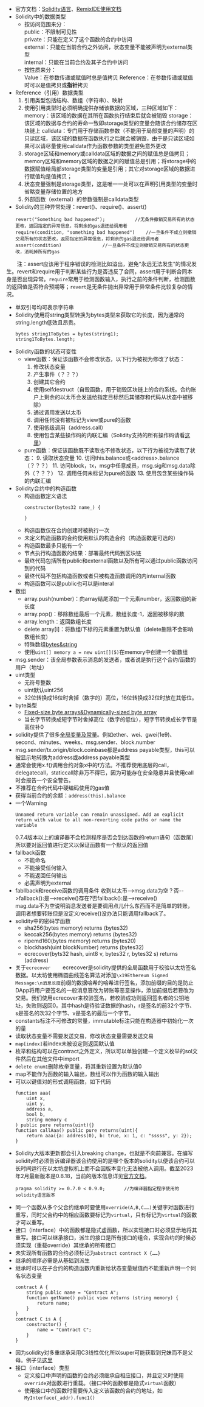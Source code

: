 - 官方文档：[Solidity语言](https://docs.soliditylang.org/en/v0.8.18/)、[RemixIDE使用文档](https://remix-ide.readthedocs.io/en/latest/)
- Solidity中的数据类型
    - 按访问范围来分：  
    public：不限制可见性  
    private：只能在定义了这个函数的合约中访问  
    external：只能在当前合约之外访问，状态变量不能被声明为external类型  
    internal：只能在当前合约及其子合约中访问
    - 按性质来分：  
    Value：在参数传递或赋值时总是值拷贝
    Reference：在参数传递或赋值时可以是值拷贝或**指针**拷贝
- Reference（引用）数据类型
    1. 引用类型包括结构、数组（字符串）、映射
    2. 使用引用类型时必须明确提供存储该数据的区域，三种区域如下：
    memory：该区域的数据在其所在函数执行结束后就会被销毁
    storage：该区域的数据与合约的寿命一致即storage类型的变量会随该合约储存在区块链上
    calldata：专门用于存储函数参数（不能用于局部变量的声明）的只读区域，该区域的数据在函数执行之后就会被销毁，由于是只读区域如果可以请尽量使用calldata作为函数参数的类型避免意外更改
    3. storage区域和memory或calldata区域的数据之间的赋值总是值拷贝；memory区域和memory区域的数据之间的赋值总是引用；将storage中的数据赋值给局部storage类型的变量是引用；其它对storage区域的数据进行赋值均是值拷贝；
    4. 状态变量强制是storage类型，这是唯一一处可以在声明引用类型的变量时省略变量存储位置的地方
    5. 外部函数（external）的参数强制是calldata类型
- Solidity的三种异常处理：revert()、require()、assert()
    ```
    revert("Something bad happened");           //无条件撤销交易所有的状态更改，返回指定的异常信息，将剩余的gas退还给调用者
    require(condition, "something bad happened")    //一旦条件不成立则撤销交易所有的状态更改，返回指定的异常信息，将剩余的gas退还给调用者
    assert(condition)               //一旦条件不成立则撤销交易所有的状态更改，消耗掉所有的gas
    ```
&emsp;&emsp;注：assert应该用于程序错误的检测比如溢出，避免“永远无法发生”的情况发生。revert和require用于判断某些行为是否违反了合同，assert用于判断合同本身是否出现异常。`require`常用于检测函数输入，执行之前的条件判断，检测函数的返回值是否符合预期等；`revert`是无条件抛出异常用于异常条件比较复杂的情况。
- 单双引号均可表示字符串
- Solidity使用将string类型转换为bytes类型来获取它的长度，因为通常的string.length低效且昂贵。
    ```
    bytes string1ToBytes = bytes(string1);
    string1ToBytes.length;
    ```
- Solidity函数的状态可变性
    - view函数：保证该函数不会修改状态，以下行为被视为修改了状态：
        1. 修改状态变量
        2. 产生事件（？？？）
        3. 创建其它合约
        4. 使用selfdestruct（自毁函数，用于销毁区块链上的合约系统。合约账户上剩余的以太币会发送给指定目标然后其储存和代码从状态中被移除）
        5. 通过调用发送以太币
        6. 调用任何没有被标记为view或pure的函数
        7. 使用低级调用（address.call）
        8. 使用包含某些操作码的内联汇编（Solidity支持的所有操作码请看[这里](https://docs.soliditylang.org/en/v0.8.19/yul.html#evm-dialect)）
    - pure函数：保证该函数既不读取也不修改状态，以下行为被视为读取了状态：
        9. 读取状态变量
        10. 访问this.balance或\<address\>.balance（？？？）
        11. 访问block，tx，msg中任意成员，msg.sig和msg.data除外（？？？）
        12. 调用任何未标记为pure的函数
        13. 使用包含某些操作码的内联汇编
- Solidity合约中的构造函数
    - 构造函数定义语法
        ```
        constructor(bytes32 name_) {

        }
        ```
    - 构造函数仅在合约创建时被执行一次
    - 未定义构造函数的合约使用默认的构造合约（构造函数是可选的）
    - 构造函数最多只能有一个
    - 节点执行构造函数的结果：部署最终代码到区块链
    - 最终代码包括所有public和external函数以及所有可以通过public函数访问到的代码
    - 最终代码不包括构造函数或者只被构造函数调用的内internal函数
    - 构造函数可以是public也可以是interal
- 数组
    - array.push(number)：向array结尾添加一个元素number，返回数组的新长度
    - array.pop()：移除数组最后一个元素，数组长度-1，返回被移除的数
    - array.length：返回数组长度
    - delete array[i]：将数组i下标的元素重置为默认值（delete删除不会影响数组长度）
    - 特殊数组[bytes&string](https://docs.soliditylang.org/en/v0.8.19/types.html#bytes-and-string-as-arrays)
    - 使用`uint[] memory a = new uint[](5)`在memory中创建一个新数组
- msg.sender：该全局参数表示消息的发送者，或者说是执行这个合约/函数的用户（地址）
- uint类型
    - 无符号整数
    - uint默认uint256
    - 32位转换成16位时舍掉（数字的）高位，16位转换成32位时放在其低位。
- byte类型
    - [Fixed-size byte arrays&Dynamically-sized byte array](https://docs.soliditylang.org/en/v0.8.19/types.html#fixed-size-byte-arrays)
    - 当长字节转换成短字节时舍掉高位（数字的低位），短字节转换成长字节是高位补0
- solidity提供了很多[全局变量及常量](https://docs.soliditylang.org/en/v0.8.19/units-and-global-variables.html#units-and-globally-available-variables)。例如ether、wei、gwei(1e9)、second、minutes、weeks、msg.sender、block.number
- msg.sender/tx.origin/block.coinbase都是address payable类型，this可以被显示地转换为address或address payable类型
- 通常会使用x.f()调用合约对象x中的f方法。不推荐使用底层的call，delegatecall，staticcall除非万不得已，因为可能存在安全隐患并且使用call时会报告一个安全警告。
- 不推荐在合约代码中硬编码使用的gas值
- 获得当前合约的余额：`address(this).balance`
- 一个Warning
  ```
  Unnamed return variable can remain unassigned. Add an explicit return with value to all non-reverting code paths or name the variable
  ```
  0.7.4版本以上的编译器不会检测程序是否会到达函数的return语句（函数尾）所以要对返回值进行定义以保证函数有一个默认的返回值
- fallback函数
  - 不能命名
  - 不能接受任何输入
  - 不能返回任何输出
  - 必需声明为external
- fabllback和receive函数的调用条件
    收到以太币-->msg.data为空？否-->fallback():是-->receive()存在?否fallback():是-->receive()  
    mag.data不为空说明消息发送者是要调用点儿什么东西而不是简单的转账，调用者想要转账但是没定义receive()没办法只能调用fallback了。
- solidity中的密码学函数
    - sha256(bytes memory) returns (bytes32)
    - keccak256(bytes memory) returns (bytes32)
    - ripemd160(bytes memory) returns (bytes20)
    - blockhash(uint blockNumber) returns (bytes32)
    - ecrecover(byts32 hash, uint8 v, bytes32 r, bytes32 s) returns (address)
- 关于`ecrecover`
&emsp;&emsp;ecrecover是solidity提供的全局函数用于校验以太坊签名数据。以太坊使用椭圆曲线签名算法对添加`\x19Ethereum Signed Message:\n消息长度`前缀的数据哈希的哈希进行签名，添加前缀的目的是防止DApp将用户要签名的一般消息篡改为转账等恶意操作，添加前缀后若篡改为交易。我们使用ecrecover来校验签名，若校验成功则返回签名者的公钥地址，失败则返回0。其中hash是待验证数据的hash，r是签名的前32个字节、s是签名的次32个字节、v是签名的最后一个字节。 
- constants标注不可修改的常量，immutable标注只能在构造器中初始化一次的量
- 读取状态变量不需要发送交易，修改状态变量需要发送交易
- `map[index]`若index未被设定则返回默认值
- 枚举和结构可以在contract之外定义，所以可以单独创建一个定义枚举的sol文件然后在其他文件中import
- `delete enum1`删除枚举变量，将其重新设置为默认值0
- map不能作为函数的输入输出，数组可以作为函数的输入输出
- 可以以键值对的形式调用函数，如下代码
    ```
    function aaa(
        uint x,
        uint y,
        address a,
        bool b,
        string memory c
    ) public pure returns(uint){}
    function callAaa() public pure returns(uint){
        return aaa({a: address(0), b: true, x: 1, c: "sssss", y: 2});
    }
    ```
- Solidity大版本更新都会引入breaking change，也就是不向前兼容。在编写solidity时必须告诉编译器该合约使用的是哪个版本的solidity以便该合约可以长时间运行在以太坊虚拟机上而不会因版本变化无法被他人调用。截至2023年2月最新版本是0.8.18，当前的版本信息详见[官方文档](https://docs.soliditylang.org/en/v0.8.18/)。
    ```
    pragma solidity >= 0.7.0 < 0.9.0;       //为编译器指定程序使用的solidity语言版本
    ```
- 同一个函数从多个父合约继承时要使用`override(A,B,C……)`关键字对函数进行重写，同时父合约中的相应函数要标记为`virtual`，只有标记为`virtual`的函数才可以重写。
- 接口（interface）中的函数都是隐式虚函数，所以实现接口时必须显示地将其重写。接口可以继承接口，派生的接口是所有接口的组合，实现合约的时候必须实现（重载override）其继承的所有接口
- 未实现所有函数的合约必须标记为`abstract contract X {……}`
- 继承的顺序必需是从基础到派生
- 继承时可以在子合约的构造函数内重新给状态变量赋值而不能重新声明一个同名状态变量
    ```
    contract A {
        string public name = "Contract A";
        function getName() public view returns (string memory) {
            return name;
        }
    }
    contract C is A {
        constructor() {
            name = "Contract C";
        }
    }
    ```
- 因为solidity对多重继承采用C3线性优化所以super可能获取到兄妹而不是父母。例子见[这里](../../src/code_for_practice/solidity_learn/solidity_learn_remix/inheritance-call-parent-contracts.sol)
- 接口（interface）类型
  - 定义接口中声明的函数的合约必须继承自相应接口，并且定义时使用`override`对函数进行重载。（接口中的函数都是隐式`virtual`函数）
  - 使用接口中的函数时需要传入定义该函数的合约的地址，如`MyInterface(_addr).func1()`